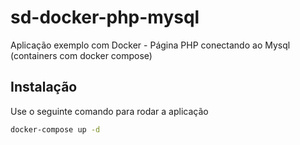 # sd-docker-php-mysql
Aplicação exemplo com Docker - Página PHP conectando ao Mysql (containers com docker compose)


## Instalação
Use o seguinte comando para rodar a aplicação


```bash
docker-compose up -d
```